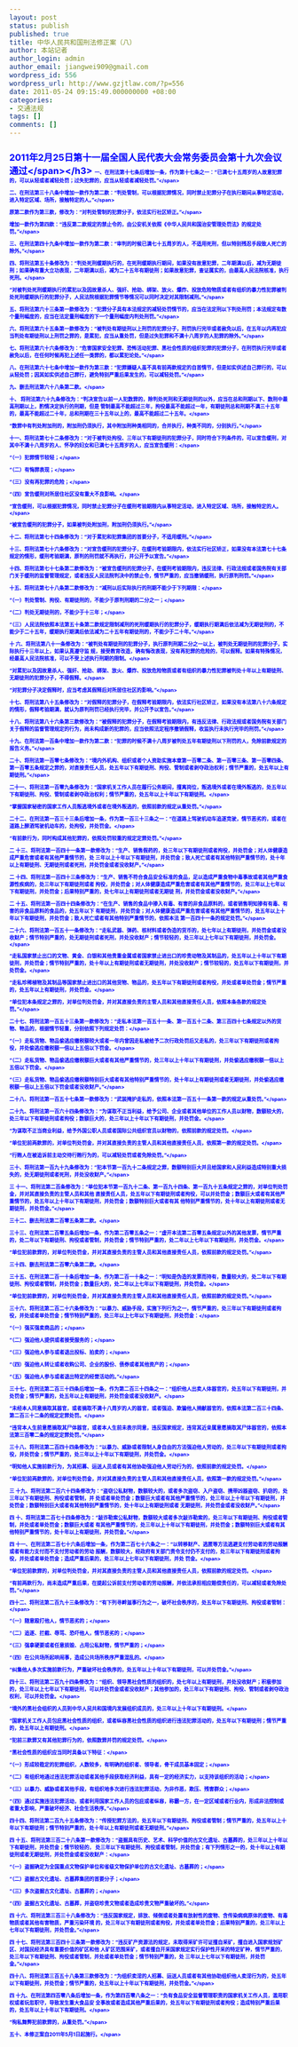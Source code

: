 ```yaml
---
layout: post
status: publish
published: true
title: 中华人民共和国刑法修正案（八）
author: 本站记者
author_login: admin
author_email: jiangwei909@gmail.com
wordpress_id: 556
wordpress_url: http://www.gzjtlaw.com/?p=556
date: 2011-05-24 09:15:49.000000000 +08:00
categories:
- 交通法规
tags: []
comments: []
---
```

<h3><span style="color: #0000ff;">2011年2月25日第十一届全国人民代表大会常务委员会第十九次会议通过<&#47;span><&#47;h3>
<span style="font-size: xx-small;">一、在刑法第十七条后增加一条，作为第十七条之一：&ldquo;已满七十五周岁的人故意犯罪的，可以从轻或者减轻处罚；过失犯罪的，应当从轻或者减轻处罚。&rdquo;<&#47;span>

<span style="font-size: xx-small;"> 二、在刑法第三十八条中增加一款作为第二款：&ldquo;判处管制，可以根据犯罪情况，同时禁止犯罪分子在执行期间从事特定活动，进入特定区域、场所，接触特定的人。&rdquo;<&#47;span>

<span style="font-size: xx-small;"> 原第二款作为第三款，修改为：&ldquo;对判处管制的犯罪分子，依法实行社区矫正。&rdquo;<&#47;span>

<span style="font-size: xx-small;"> 增加一款作为第四款：&ldquo;违反第二款规定的禁止令的，由公安机关依照《中华人民共和国治安管理处罚法》的规定处罚。&rdquo;<&#47;span>

<span style="font-size: xx-small;"> 三、在刑法第四十九条中增加一款作为第二款：&ldquo;审判的时候已满七十五周岁的人，不适用死刑，但以特别残忍手段致人死亡的除外。&rdquo;<&#47;span>

<span style="font-size: xx-small;"> 四、将刑法第五十条修改为：&ldquo;判处死刑缓期执行的，在死刑缓期执行期间，如果没有故意犯罪，二年期满以后，减为无期徒刑；如果确有重大立功表现，二年期满以后，减为二十五年有期徒刑；如果故意犯罪，查证属实的，由最高人民法院核准，执行死刑。<&#47;span>

<span style="font-size: xx-small;"> &ldquo;对被判处死刑缓期执行的累犯以及因故意杀人、强奸、抢劫、绑架、放火、爆炸、投放危险物质或者有组织的暴力性犯罪被判处死刑缓期执行的犯罪分子，人民法院根据犯罪情节等情况可以同时决定对其限制减刑。&rdquo;<&#47;span>

<span style="font-size: xx-small;"> 五、将刑法第六十三条第一款修改为：&ldquo;犯罪分子具有本法规定的减轻处罚情节的，应当在法定刑以下判处刑罚；本法规定有数个量刑幅度的，应当在法定量刑幅度的下一个量刑幅度内判处刑罚。&rdquo;<&#47;span>

<span style="font-size: xx-small;"> 六、将刑法第六十五条第一款修改为：&ldquo;被判处有期徒刑以上刑罚的犯罪分子，刑罚执行完毕或者赦免以后，在五年以内再犯应当判处有期徒刑以上刑罚之罪的，是累犯，应当从重处罚，但是过失犯罪和不满十八周岁的人犯罪的除外。&rdquo;<&#47;span>

<span style="font-size: xx-small;"> 七、将刑法第六十六条修改为：&ldquo;危害国家安全犯罪、恐怖活动犯罪、黑社会性质的组织犯罪的犯罪分子，在刑罚执行完毕或者赦免以后，在任何时候再犯上述任一类罪的，都以累犯论处。&rdquo;<&#47;span>

<span style="font-size: xx-small;"> 八、在刑法第六十七条中增加一款作为第三款：&ldquo;犯罪嫌疑人虽不具有前两款规定的自首情节，但是如实供述自己罪行的，可以从轻处罚；因其如实供述自己罪行，避免特别严重后果发生的，可以减轻处罚。&rdquo;<&#47;span>

<span style="font-size: xx-small;"> 九、删去刑法第六十八条第二款。<&#47;span>

<span style="font-size: xx-small;"> 十、 将刑法第六十九条修改为：&ldquo;判决宣告以前一人犯数罪的，除判处死刑和无期徒刑的以外，应当在总和刑期以下、数刑中最高刑期以上，酌情决定执行的刑期，但是 管制最高不能超过三年，拘役最高不能超过一年，有期徒刑总和刑期不满三十五年的，最高不能超过二十年，总和刑期在三十五年以上的，最高不能超过二十五年。<&#47;span>

<span style="font-size: xx-small;"> &ldquo;数罪中有判处附加刑的，附加刑仍须执行，其中附加刑种类相同的，合并执行，种类不同的，分别执行。&rdquo;<&#47;span>

<span style="font-size: xx-small;"> 十一、将刑法第七十二条修改为：&ldquo;对于被判处拘役、三年以下有期徒刑的犯罪分子，同时符合下列条件的，可以宣告缓刑，对其中不满十八周岁的人、怀孕的妇女和已满七十五周岁的人，应当宣告缓刑：<&#47;span>

<span style="font-size: xx-small;"> &ldquo;（一）犯罪情节较轻；<&#47;span>

<span style="font-size: xx-small;"> &ldquo;（二）有悔罪表现；<&#47;span>

<span style="font-size: xx-small;"> &ldquo;（三）没有再犯罪的危险；<&#47;span>

<span style="font-size: xx-small;"> &ldquo;（四）宣告缓刑对所居住社区没有重大不良影响。<&#47;span>

<span style="font-size: xx-small;"> &ldquo;宣告缓刑，可以根据犯罪情况，同时禁止犯罪分子在缓刑考验期限内从事特定活动，进入特定区域、场所，接触特定的人。<&#47;span>

<span style="font-size: xx-small;"> &ldquo;被宣告缓刑的犯罪分子，如果被判处附加刑，附加刑仍须执行。&rdquo;<&#47;span>

<span style="font-size: xx-small;"> 十二、将刑法第七十四条修改为：&ldquo;对于累犯和犯罪集团的首要分子，不适用缓刑。&rdquo;<&#47;span>

<span style="font-size: xx-small;"> 十三、将刑法第七十六条修改为：&ldquo;对宣告缓刑的犯罪分子，在缓刑考验期限内，依法实行社区矫正，如果没有本法第七十七条规定的情形，缓刑考验期满，原判的刑罚就不再执行，并公开予以宣告。&rdquo;<&#47;span>

<span style="font-size: xx-small;"> 十四、将刑法第七十七条第二款修改为：&ldquo;被宣告缓刑的犯罪分子，在缓刑考验期限内，违反法律、行政法规或者国务院有关部门关于缓刑的监督管理规定，或者违反人民法院判决中的禁止令，情节严重的，应当撤销缓刑，执行原判刑罚。&rdquo;<&#47;span>

<span style="font-size: xx-small;"> 十五、将刑法第七十八条第二款修改为：&ldquo;减刑以后实际执行的刑期不能少于下列期限：<&#47;span>

<span style="font-size: xx-small;"> &ldquo;（一）判处管制、拘役、有期徒刑的，不能少于原判刑期的二分之一；<&#47;span>

<span style="font-size: xx-small;"> &ldquo;（二）判处无期徒刑的，不能少于十三年；<&#47;span>

<span style="font-size: xx-small;"> &ldquo;（三）人民法院依照本法第五十条第二款规定限制减刑的死刑缓期执行的犯罪分子，缓期执行期满后依法减为无期徒刑的，不能少于二十五年，缓期执行期满后依法减为二十五年有期徒刑的，不能少于二十年。&rdquo;<&#47;span>

<span style="font-size: xx-small;"> 十 六、将刑法第八十一条修改为：&ldquo;被判处有期徒刑的犯罪分子，执行原判刑期二分之一以上，被判处无期徒刑的犯罪分子，实际执行十三年以上，如果认真遵守监 规，接受教育改造，确有悔改表现，没有再犯罪的危险的，可以假释。如果有特殊情况，经最高人民法院核准，可以不受上述执行刑期的限制。<&#47;span>

<span style="font-size: xx-small;"> &ldquo;对累犯以及因故意杀人、强奸、抢劫、绑架、放火、爆炸、投放危险物质或者有组织的暴力性犯罪被判处十年以上有期徒刑、无期徒刑的犯罪分子，不得假释。<&#47;span>

<span style="font-size: xx-small;"> &ldquo;对犯罪分子决定假释时，应当考虑其假释后对所居住社区的影响。&rdquo;<&#47;span>

<span style="font-size: xx-small;"> 十七、将刑法第八十五条修改为：&ldquo;对假释的犯罪分子，在假释考验期限内，依法实行社区矫正，如果没有本法第八十六条规定的情形，假释考验期满，就认为原判刑罚已经执行完毕，并公开予以宣告。&rdquo;<&#47;span>

<span style="font-size: xx-small;"> 十八、将刑法第八十六条第三款修改为：&ldquo;被假释的犯罪分子，在假释考验期限内，有违反法律、行政法规或者国务院有关部门关于假释的监督管理规定的行为，尚未构成新的犯罪的，应当依照法定程序撤销假释，收监执行未执行完毕的刑罚。&rdquo;<&#47;span>

<span style="font-size: xx-small;"> 十九、在刑法第一百条中增加一款作为第二款：&ldquo;犯罪的时候不满十八周岁被判处五年有期徒刑以下刑罚的人，免除前款规定的报告义务。&rdquo;<&#47;span>

<span style="font-size: xx-small;"> 二十、将刑法第一百零七条修改为：&ldquo;境内外机构、组织或者个人资助实施本章第一百零二条、第一百零三条、第一百零四条、第一百零五条规定之罪的，对直接责任人员，处五年以下有期徒刑、拘役、管制或者剥夺政治权利；情节严重的，处五年以上有期徒刑。&rdquo;<&#47;span>

<span style="font-size: xx-small;"> 二十一、将刑法第一百零九条修改为：&ldquo;国家机关工作人员在履行公务期间，擅离岗位，叛逃境外或者在境外叛逃的，处五年以下有期徒刑、拘役、管制或者剥夺政治权利；情节严重的，处五年以上十年以下有期徒刑。<&#47;span>

<span style="font-size: xx-small;"> &ldquo;掌握国家秘密的国家工作人员叛逃境外或者在境外叛逃的，依照前款的规定从重处罚。&rdquo;<&#47;span>

<span style="font-size: xx-small;"> 二十二、在刑法第一百三十三条后增加一条，作为第一百三十三条之一：&ldquo;在道路上驾驶机动车追逐竞驶，情节恶劣的，或者在道路上醉酒驾驶机动车的，处拘役，并处罚金。<&#47;span>

<span style="font-size: xx-small;"> &ldquo;有前款行为，同时构成其他犯罪的，依照处罚较重的规定定罪处罚。&rdquo;<&#47;span>

<span style="font-size: xx-small;"> 二 十三、将刑法第一百四十一条第一款修改为：&ldquo;生产、销售假药的，处三年以下有期徒刑或者拘役，并处罚金；对人体健康造成严重危害或者有其他严重情节的，处 三年以上十年以下有期徒刑，并处罚金；致人死亡或者有其他特别严重情节的，处十年以上有期徒刑、无期徒刑或者死刑，并处罚金或者没收财产。&rdquo;<&#47;span>

<span style="font-size: xx-small;"> 二 十四、将刑法第一百四十三条修改为：&ldquo;生产、销售不符合食品安全标准的食品，足以造成严重食物中毒事故或者其他严重食源性疾病的，处三年以下有期徒刑或者 拘役，并处罚金；对人体健康造成严重危害或者有其他严重情节的，处三年以上七年以下有期徒刑，并处罚金；后果特别严重的，处七年以上有期徒刑或者无期徒 刑，并处罚金或者没收财产。&rdquo;<&#47;span>

<span style="font-size: xx-small;"> 二 十五、将刑法第一百四十四条修改为：&ldquo;在生产、销售的食品中掺入有毒、有害的非食品原料的，或者销售明知掺有有毒、有害的非食品原料的食品的，处五年以下 有期徒刑，并处罚金；对人体健康造成严重危害或者有其他严重情节的，处五年以上十年以下有期徒刑，并处罚金；致人死亡或者有其他特别严重情节的，依照本法 第一百四十一条的规定处罚。&rdquo;<&#47;span>

<span style="font-size: xx-small;"> 二十六、将刑法第一百五十一条修改为：&ldquo;走私武器、弹药、核材料或者伪造的货币的，处七年以上有期徒刑，并处罚金或者没收财产；情节特别严重的，处无期徒刑或者死刑，并处没收财产；情节较轻的，处三年以上七年以下有期徒刑，并处罚金。<&#47;span>

<span style="font-size: xx-small;"> &ldquo;走私国家禁止出口的文物、黄金、白银和其他贵重金属或者国家禁止进出口的珍贵动物及其制品的，处五年以上十年以下有期徒刑，并处罚金；情节特别严重的，处十年以上有期徒刑或者无期徒刑，并处没收财产；情节较轻的，处五年以下有期徒刑，并处罚金。<&#47;span>

<span style="font-size: xx-small;"> &ldquo;走私珍稀植物及其制品等国家禁止进出口的其他货物、物品的，处五年以下有期徒刑或者拘役，并处或者单处罚金；情节严重的，处五年以上有期徒刑，并处罚金。<&#47;span>

<span style="font-size: xx-small;"> &ldquo;单位犯本条规定之罪的，对单位判处罚金，并对其直接负责的主管人员和其他直接责任人员，依照本条各款的规定处罚。&rdquo;<&#47;span>

<span style="font-size: xx-small;"> 二十七、将刑法第一百五十三条第一款修改为：&ldquo;走私本法第一百五十一条、第一百五十二条、第三百四十七条规定以外的货物、物品的，根据情节轻重，分别依照下列规定处罚：<&#47;span>

<span style="font-size: xx-small;"> &ldquo;（一）走私货物、物品偷逃应缴税额较大或者一年内曾因走私被给予二次行政处罚后又走私的，处三年以下有期徒刑或者拘役，并处偷逃应缴税额一倍以上五倍以下罚金。<&#47;span>

<span style="font-size: xx-small;"> &ldquo;（二）走私货物、物品偷逃应缴税额巨大或者有其他严重情节的，处三年以上十年以下有期徒刑，并处偷逃应缴税额一倍以上五倍以下罚金。<&#47;span>

<span style="font-size: xx-small;"> &ldquo;（三）走私货物、物品偷逃应缴税额特别巨大或者有其他特别严重情节的，处十年以上有期徒刑或者无期徒刑，并处偷逃应缴税额一倍以上五倍以下罚金或者没收财产。&rdquo;<&#47;span>

<span style="font-size: xx-small;"> 二十八、将刑法第一百五十七条第一款修改为：&ldquo;武装掩护走私的，依照本法第一百五十一条第一款的规定从重处罚。&rdquo;<&#47;span>

<span style="font-size: xx-small;"> 二十九、将刑法第一百六十四条修改为：&ldquo;为谋取不正当利益，给予公司、企业或者其他单位的工作人员以财物，数额较大的，处三年以下有期徒刑或者拘役；数额巨大的，处三年以上十年以下有期徒刑，并处罚金。<&#47;span>

<span style="font-size: xx-small;"> &ldquo;为谋取不正当商业利益，给予外国公职人员或者国际公共组织官员以财物的，依照前款的规定处罚。<&#47;span>

<span style="font-size: xx-small;"> &ldquo;单位犯前两款罪的，对单位判处罚金，并对其直接负责的主管人员和其他直接责任人员，依照第一款的规定处罚。<&#47;span>

<span style="font-size: xx-small;"> &ldquo;行贿人在被追诉前主动交待行贿行为的，可以减轻处罚或者免除处罚。&rdquo;<&#47;span>

<span style="font-size: xx-small;"> 三十、将刑法第一百九十九条修改为：&ldquo;犯本节第一百九十二条规定之罪，数额特别巨大并且给国家和人民利益造成特别重大损失的，处无期徒刑或者死刑，并处没收财产。&rdquo;<&#47;span>

<span style="font-size: xx-small;"> 三 十一、将刑法第二百条修改为：&ldquo;单位犯本节第一百九十二条、第一百九十四条、第一百九十五条规定之罪的，对单位判处罚金，并对其直接负责的主管人员和其他 直接责任人员，处五年以下有期徒刑或者拘役，可以并处罚金；数额巨大或者有其他严重情节的，处五年以上十年以下有期徒刑，并处罚金；数额特别巨大或者有其 他特别严重情节的，处十年以上有期徒刑或者无期徒刑，并处罚金。&rdquo;<&#47;span>

<span style="font-size: xx-small;"> 三十二、删去刑法第二百零五条第二款。<&#47;span>

<span style="font-size: xx-small;"> 三十三、在刑法第二百零五条后增加一条，作为第二百零五条之一：&ldquo;虚开本法第二百零五条规定以外的其他发票，情节严重的，处二年以下有期徒刑、拘役或者管制，并处罚金；情节特别严重的，处二年以上七年以下有期徒刑，并处罚金。<&#47;span>

<span style="font-size: xx-small;"> &ldquo;单位犯前款罪的，对单位判处罚金，并对其直接负责的主管人员和其他直接责任人员，依照前款的规定处罚。&rdquo;<&#47;span>

<span style="font-size: xx-small;"> 三十四、删去刑法第二百零六条第二款。<&#47;span>

<span style="font-size: xx-small;"> 三十五、在刑法第二百一十条后增加一条，作为第二百一十条之一：&ldquo;明知是伪造的发票而持有，数量较大的，处二年以下有期徒刑、拘役或者管制，并处罚金；数量巨大的，处二年以上七年以下有期徒刑，并处罚金。<&#47;span>

<span style="font-size: xx-small;"> &ldquo;单位犯前款罪的，对单位判处罚金，并对其直接负责的主管人员和其他直接责任人员，依照前款的规定处罚。&rdquo;<&#47;span>

<span style="font-size: xx-small;"> 三十六、将刑法第二百二十六条修改为：&ldquo;以暴力、威胁手段，实施下列行为之一，情节严重的，处三年以下有期徒刑或者拘役，并处或者单处罚金；情节特别严重的，处三年以上七年以下有期徒刑，并处罚金：<&#47;span>

<span style="font-size: xx-small;"> &ldquo;（一）强买强卖商品的；<&#47;span>

<span style="font-size: xx-small;"> &ldquo;（二）强迫他人提供或者接受服务的；<&#47;span>

<span style="font-size: xx-small;"> &ldquo;（三）强迫他人参与或者退出投标、拍卖的；<&#47;span>

<span style="font-size: xx-small;"> &ldquo;（四）强迫他人转让或者收购公司、企业的股份、债券或者其他资产的；<&#47;span>

<span style="font-size: xx-small;"> &ldquo;（五）强迫他人参与或者退出特定的经营活动的。&rdquo;<&#47;span>

<span style="font-size: xx-small;"> 三十七、在刑法第二百三十四条后增加一条，作为第二百三十四条之一：&ldquo;组织他人出卖人体器官的，处五年以下有期徒刑，并处罚金；情节严重的，处五年以上有期徒刑，并处罚金或者没收财产。<&#47;span>

<span style="font-size: xx-small;"> &ldquo;未经本人同意摘取其器官，或者摘取不满十八周岁的人的器官，或者强迫、欺骗他人捐献器官的，依照本法第二百三十四条、第二百三十二条的规定定罪处罚。<&#47;span>

<span style="font-size: xx-small;"> &ldquo;违背本人生前意愿摘取其尸体器官，或者本人生前未表示同意，违反国家规定，违背其近亲属意愿摘取其尸体器官的，依照本法第三百零二条的规定定罪处罚。&rdquo;<&#47;span>

<span style="font-size: xx-small;"> 三十八、将刑法第二百四十四条修改为：&ldquo;以暴力、威胁或者限制人身自由的方法强迫他人劳动的，处三年以下有期徒刑或者拘役，并处罚金；情节严重的，处三年以上十年以下有期徒刑，并处罚金。<&#47;span>

<span style="font-size: xx-small;"> &ldquo;明知他人实施前款行为，为其招募、运送人员或者有其他协助强迫他人劳动行为的，依照前款的规定处罚。<&#47;span>

<span style="font-size: xx-small;"> &ldquo;单位犯前两款罪的，对单位判处罚金，并对其直接负责的主管人员和其他直接责任人员，依照第一款的规定处罚。&rdquo;<&#47;span>

<span style="font-size: xx-small;"> 三 十九、将刑法第二百六十四条修改为：&ldquo;盗窃公私财物，数额较大的，或者多次盗窃、入户盗窃、携带凶器盗窃、扒窃的，处三年以下有期徒刑、拘役或者管制，并 处或者单处罚金；数额巨大或者有其他严重情节的，处三年以上十年以下有期徒刑，并处罚金；数额特别巨大或者有其他特别严重情节的，处十年以上有期徒刑或者 无期徒刑，并处罚金或者没收财产。&rdquo;<&#47;span>

<span style="font-size: xx-small;"> 四 十、将刑法第二百七十四条修改为：&ldquo;敲诈勒索公私财物，数额较大或者多次敲诈勒索的，处三年以下有期徒刑、拘役或者管制，并处或者单处罚金；数额巨大或者 有其他严重情节的，处三年以上十年以下有期徒刑，并处罚金；数额特别巨大或者有其他特别严重情节的，处十年以上有期徒刑，并处罚金。&rdquo;<&#47;span>

<span style="font-size: xx-small;"> 四 十一、在刑法第二百七十六条后增加一条，作为第二百七十六条之一：&ldquo;以转移财产、逃匿等方法逃避支付劳动者的劳动报酬或者有能力支付而不支付劳动者的劳动 报酬，数额较大，经政府有关部门责令支付仍不支付的，处三年以下有期徒刑或者拘役，并处或者单处罚金；造成严重后果的，处三年以上七年以下有期徒刑，并处 罚金。<&#47;span>

<span style="font-size: xx-small;"> &ldquo;单位犯前款罪的，对单位判处罚金，并对其直接负责的主管人员和其他直接责任人员，依照前款的规定处罚。<&#47;span>

<span style="font-size: xx-small;"> &ldquo;有前两款行为，尚未造成严重后果，在提起公诉前支付劳动者的劳动报酬，并依法承担相应赔偿责任的，可以减轻或者免除处罚。&rdquo;<&#47;span>

<span style="font-size: xx-small;"> 四十二、将刑法第二百九十三条修改为：&ldquo;有下列寻衅滋事行为之一，破坏社会秩序的，处五年以下有期徒刑、拘役或者管制：<&#47;span>

<span style="font-size: xx-small;"> &ldquo;（一）随意殴打他人，情节恶劣的；<&#47;span>

<span style="font-size: xx-small;"> &ldquo;（二）追逐、拦截、辱骂、恐吓他人，情节恶劣的；<&#47;span>

<span style="font-size: xx-small;"> &ldquo;（三）强拿硬要或者任意损毁、占用公私财物，情节严重的；<&#47;span>

<span style="font-size: xx-small;"> &ldquo;（四）在公共场所起哄闹事，造成公共场所秩序严重混乱的。<&#47;span>

<span style="font-size: xx-small;"> &ldquo;纠集他人多次实施前款行为，严重破坏社会秩序的，处五年以上十年以下有期徒刑，可以并处罚金。&rdquo;<&#47;span>

<span style="font-size: xx-small;"> 四十三、将刑法第二百九十四条修改为：&ldquo;组织、领导黑社会性质的组织的，处七年以上有期徒刑，并处没收财产；积极参加的，处三年以上七年以下有期徒刑，可以并处罚金或者没收财产；其他参加的，处三年以下有期徒刑、拘役、管制或者剥夺政治权利，可以并处罚金。<&#47;span>

<span style="font-size: xx-small;"> &ldquo;境外的黑社会组织的人员到中华人民共和国境内发展组织成员的，处三年以上十年以下有期徒刑。<&#47;span>

<span style="font-size: xx-small;"> &ldquo;国家机关工作人员包庇黑社会性质的组织，或者纵容黑社会性质的组织进行违法犯罪活动的，处五年以下有期徒刑；情节严重的，处五年以上有期徒刑。<&#47;span>

<span style="font-size: xx-small;"> &ldquo;犯前三款罪又有其他犯罪行为的，依照数罪并罚的规定处罚。<&#47;span>

<span style="font-size: xx-small;"> &ldquo;黑社会性质的组织应当同时具备以下特征：<&#47;span>

<span style="font-size: xx-small;"> &ldquo;（一）形成较稳定的犯罪组织，人数较多，有明确的组织者、领导者，骨干成员基本固定；<&#47;span>

<span style="font-size: xx-small;"> &ldquo;（二）有组织地通过违法犯罪活动或者其他手段获取经济利益，具有一定的经济实力，以支持该组织的活动；<&#47;span>

<span style="font-size: xx-small;"> &ldquo;（三）以暴力、威胁或者其他手段，有组织地多次进行违法犯罪活动，为非作恶，欺压、残害群众；<&#47;span>

<span style="font-size: xx-small;"> &ldquo;（四）通过实施违法犯罪活动，或者利用国家工作人员的包庇或者纵容，称霸一方，在一定区域或者行业内，形成非法控制或者重大影响，严重破坏经济、社会生活秩序。&rdquo;<&#47;span>

<span style="font-size: xx-small;"> 四十四、将刑法第二百九十五条修改为：&ldquo;传授犯罪方法的，处五年以下有期徒刑、拘役或者管制；情节严重的，处五年以上十年以下有期徒刑；情节特别严重的，处十年以上有期徒刑或者无期徒刑。&rdquo;<&#47;span>

<span style="font-size: xx-small;"> 四 十五、将刑法第三百二十八条第一款修改为：&ldquo;盗掘具有历史、艺术、科学价值的古文化遗址、古墓葬的，处三年以上十年以下有期徒刑，并处罚金；情节较轻的， 处三年以下有期徒刑、拘役或者管制，并处罚金；有下列情形之一的，处十年以上有期徒刑或者无期徒刑，并处罚金或者没收财产：<&#47;span>

<span style="font-size: xx-small;"> &ldquo;（一）盗掘确定为全国重点文物保护单位和省级文物保护单位的古文化遗址、古墓葬的；<&#47;span>

<span style="font-size: xx-small;"> &ldquo;（二）盗掘古文化遗址、古墓葬集团的首要分子；<&#47;span>

<span style="font-size: xx-small;"> &ldquo;（三）多次盗掘古文化遗址、古墓葬的；<&#47;span>

<span style="font-size: xx-small;"> &ldquo;（四）盗掘古文化遗址、古墓葬，并盗窃珍贵文物或者造成珍贵文物严重破坏的。&rdquo;<&#47;span>

<span style="font-size: xx-small;"> 四 十六、将刑法第三百三十八条修改为：&ldquo;违反国家规定，排放、倾倒或者处置有放射性的废物、含传染病病原体的废物、有毒物质或者其他有害物质，严重污染环境 的，处三年以下有期徒刑或者拘役，并处或者单处罚金；后果特别严重的，处三年以上七年以下有期徒刑，并处罚金。&rdquo;<&#47;span>

<span style="font-size: xx-small;"> 四 十七、将刑法第三百四十三条第一款修改为：&ldquo;违反矿产资源法的规定，未取得采矿许可证擅自采矿，擅自进入国家规划矿区、对国民经济具有重要价值的矿区和他 人矿区范围采矿，或者擅自开采国家规定实行保护性开采的特定矿种，情节严重的，处三年以下有期徒刑、拘役或者管制，并处或者单处罚金；情节特别严重的，处 三年以上七年以下有期徒刑，并处罚金。&rdquo;<&#47;span>

<span style="font-size: xx-small;"> 四十八、将刑法第三百五十八条第三款修改为：&ldquo;为组织卖淫的人招募、运送人员或者有其他协助组织他人卖淫行为的，处五年以下有期徒刑，并处罚金；情节严重的，处五年以上十年以下有期徒刑，并处罚金。&rdquo;<&#47;span>

<span style="font-size: xx-small;"> 四 十九、在刑法第四百零八条后增加一条，作为第四百零八条之一：&ldquo;负有食品安全监督管理职责的国家机关工作人员，滥用职权或者玩忽职守，导致发生重大食品安 全事故或者造成其他严重后果的，处五年以下有期徒刑或者拘役；造成特别严重后果的，处五年以上十年以下有期徒刑。<&#47;span>

<span style="font-size: xx-small;"> &ldquo;徇私舞弊犯前款罪的，从重处罚。&rdquo;<&#47;span>

<span style="font-size: xx-small;"> 五十、本修正案自2011年5月1日起施行。<&#47;span>
